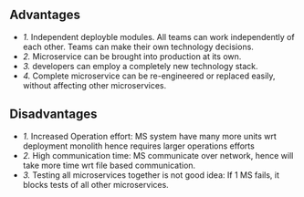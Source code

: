 ## Advantages
  - *1.* Independent deployble modules. All teams can work independently of each other. Teams can make their own technology decisions.
  - *2.* Microservice can be brought into production at its own.
  - *3.* developers can employ a completely new technology stack.
  - *4.* Complete microservice can be re-engineered or replaced easily, without affecting other microservices.

## Disadvantages
  - *1.* Increased Operation effort: MS system have many more units wrt deployment monolith hence requires larger operations efforts
  - *2.* High communication time: MS communicate over network, hence will take more time wrt file based communication.
  - *3.* Testing all microservices together is not good idea: If 1 MS fails, it blocks tests of all other microservices.
